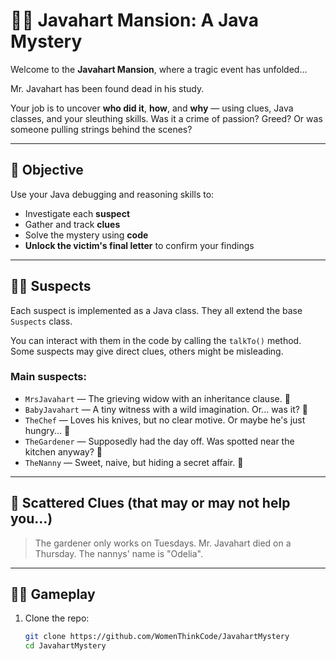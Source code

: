 # 🕵️‍♀️ Javahart Mansion: A Java Mystery

Welcome to the **Javahart Mansion**, where a tragic event has unfolded...

Mr. Javahart has been found dead in his study.

Your job is to uncover **who did it**, **how**, and **why** — using clues, Java classes, and your sleuthing skills. Was it a crime of passion? Greed? Or was someone pulling strings behind the scenes?

---

## 🎯 Objective
Use your Java debugging and reasoning skills to:

- Investigate each **suspect**
- Gather and track **clues**
- Solve the mystery using **code**
- **Unlock the victim's final letter** to confirm your findings

---

## 🧍‍♂️ Suspects

Each suspect is implemented as a Java class. They all extend the base `Suspects` class.

You can interact with them in the code by calling the `talkTo()` method. Some suspects may give direct clues, others might be misleading.

### Main suspects:
- `MrsJavahart` — The grieving widow with an inheritance clause. 💍
- `BabyJavahart` — A tiny witness with a wild imagination. Or... was it? 🍓
- `TheChef` — Loves his knives, but no clear motive. Or maybe he's just hungry... 🍳
- `TheGardener` — Supposedly had the day off. Was spotted near the kitchen anyway? 🌿
- `TheNanny` — Sweet, naive, but hiding a secret affair. 💋

---

## 🧩 Scattered Clues (that may or may not help you...)

> The gardener only works on Tuesdays.
> Mr. Javahart died on a Thursday.
> The nannys' name is "Odelia".



---

## 🕵️‍♂️ Gameplay

1. Clone the repo:
   ```bash
   git clone https://github.com/WomenThinkCode/JavahartMystery
   cd JavahartMystery
